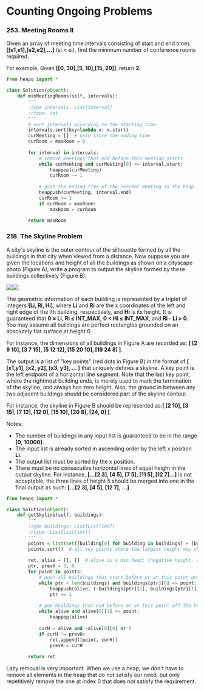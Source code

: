 # Counting Ongoing Problems

### 253. Meeting Rooms II

Given an array of meeting time intervals consisting of start and end times **[[s1,e1],[s2,e2],...]** (si < ei), find the minimum number of conference rooms required.

For example,
Given **[[0, 30],[5, 10],[15, 20]]**,
return **2**.

```python
from heapq import *

class Solution(object):
    def minMeetingRooms(self, intervals):
        """
        :type intervals: List[Interval]
        :rtype: int
        """
        # sort intervals according to the starting time
        intervals.sort(key=lambda x: x.start)
        curMeeting = []  # only store the ending time
        curRoom = maxRoom = 0
        
        for interval in intervals:
            # remove meetings that end before this meeting starts
            while curMeeting and curMeeting[0] <= interval.start:
                heappop(curMeeting)
                curRoom -= 1
            
            # push the ending time of the current meeting to the heap
            heappush(curMeeting, interval.end)
            curRoom += 1
            if curRoom > maxRoom:
                maxRoom = curRoom
            
        return maxRoom
```


### 218. The Skyline Problem

A city's skyline is the outer contour of the silhouette formed by all the buildings in that city when viewed from a distance. Now suppose you are given the locations and height of all the buildings as shown on a cityscape photo (Figure A), write a program to output the skyline formed by these buildings collectively (Figure B).

![](https://leetcode.com/static/images/problemset/skyline1.jpg)![](https://leetcode.com/static/images/problemset/skyline2.jpg)

The geometric information of each building is represented by a triplet of integers **[Li, Ri, Hi]**, where **Li** and **Ri** are the x coordinates of the left and right edge of the ith building, respectively, and **Hi** is its height. It is guaranteed that **0 ≤ Li**, **Ri ≤ INT_MAX**, **0 < Hi ≤ INT_MAX**, and **Ri - Li > 0**. You may assume all buildings are perfect rectangles grounded on an absolutely flat surface at height 0.

For instance, the dimensions of all buildings in Figure A are recorded as: **[ [2 9 10], [3 7 15], [5 12 12], [15 20 10], [19 24 8] ]**.

The output is a list of "key points" (red dots in Figure B) in the format of **[ [x1,y1], [x2, y2], [x3, y3], ... ]** that uniquely defines a skyline. A key point is the left endpoint of a horizontal line segment. Note that the last key point, where the rightmost building ends, is merely used to mark the termination of the skyline, and always has zero height. Also, the ground in between any two adjacent buildings should be considered part of the skyline contour.

For instance, the skyline in Figure B should be represented as:**[ [2 10], [3 15], [7 12], [12 0], [15 10], [20 8], [24, 0] ]**.

Notes:

- The number of buildings in any input list is guaranteed to be in the range **[0, 10000]**.
- The input list is already sorted in ascending order by the left x position **Li**.
- The output list must be sorted by the x position.
- There must be no consecutive horizontal lines of equal height in the output skyline. For instance, **[...[2 3], [4 5], [7 5], [11 5], [12 7]...]** is not acceptable; the three lines of height 5 should be merged into one in the final output as such: **[...[2 3], [4 5], [12 7], ...]**

```python
from heapq import *

class Solution(object):
    def getSkyline(self, buildings):
        """
        :type buildings: List[List[int]]
        :rtype: List[List[int]]
        """
        points = list(set([building[0] for building in buildings] + [building[1] for building in buildings]))
        points.sort()  # all key points where the largest height may change, in ascending order
        
        ret, alive = [], []  # alive is a min heap: (negative height, end point)
        ptr, prevH = 0, 0
        for point in points:
            # push all buildings that start before or at this point onto the heap
            while ptr < len(buildings) and buildings[ptr][0] <= point:
                heappush(alive, (-buildings[ptr][2], buildings[ptr][1]))
                ptr += 1
            
            # pop buildings that end before or at this point off the heap (note this is a lazy removal)
            while alive and alive[0][1] <= point:
                heappop(alive)
            
            curH = alive and -alive[0][0] or 0
            if curH != prevH:
                ret.append([point, curH])
                prevH = curH
        
        return ret
```

Lazy removal is very important. When we use a heap, we don't have to remove all elements in the heap that do not satisfy our need, but only repetitively remove the one at index 0 that does not satisfy the requirement.